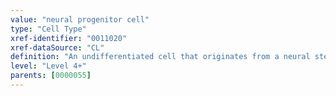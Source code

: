 ```yaml
---
value: "neural progenitor cell"
type: "Cell Type"
xref-identifier: "0011020"
xref-dataSource: "CL"
definition: "An undifferentiated cell that originates from a neural stem cell and has the capacity to generate multiple types of lineage-restricted progenitors but not to self-renew."
level: "Level 4+"
parents: [0000055]
---
```

